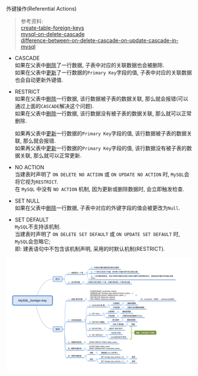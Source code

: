 外键操作(Referential Actions)
> 参考资料:   
> [create-table-foreign-keys](https://dev.mysql.com/doc/refman/8.0/en/create-table-foreign-keys.html)   
> [mysql-on-delete-cascade](https://www.mysqltutorial.org/mysql-on-delete-cascade/)   
> [difference-between-on-delete-cascade-on-update-cascade-in-mysql](https://dba.stackexchange.com/questions/74627/difference-between-on-delete-cascade-on-update-cascade-in-mysql)

- CASCADE  
  如果在父表中[删除](tests/foreign_keys/on_delete_cascade.sql)了一行数据, 子表中对应的关联数据也会被删除.   
  如果在父表中[更新](tests/foreign_keys/on_update_cascade.sql)了一行数据的`Primary Key`字段的值, 子表中对应的关联数据也会自动更新外键值.

- RESTRICT  
  如果在父表中[删除](tests/foreign_keys/on_delete_restrict.sql)一行数据, 该行数据被子表的数据关联, 那么就会报错(可以通过上面的`CASCADE`解决这个问题).   
  如果在父表中[删除](tests/foreign_keys/on_delete_restrict.sql)一行数据, 该行数据没有被子表的数据关联, 那么就可以正常删除.   
  
  如果再父表中[更新](tests/foreign_keys/on_update_restrict.sql)一行数据的`Primary Key`字段的值, 该行数据被子表的数据关联, 那么就会报错.   
  如果再父表中[更新](tests/foreign_keys/on_update_restrict.sql)一行数据的`Primary Key`字段的值, 该行数据没有被子表的数据关联, 那么就可以正常更新.   

- NO ACTION    
  当建表时声明了 `ON DELETE NO ACTION` 或 `ON UPDATE NO ACTION` 时, `MySQL`会将它视为`RESTRICT`.  
  在 `MySQL` 中没有 `NO ACTION` 机制, 因为更新或删除数据时, 会立即触发检查.    

- SET NULL   
  如果在父表中[删除](tests/foreign_keys/on_delete_set_null.sql)一行数据, 子表中对应的外键字段的值会被更改为`Null`.

- SET DEFAULT   
  `MySQL`不支持该机制.  
  当建表时声明了 `ON DELETE SET DEFAULT` 或 `ON UPDATE SET DEFAULT` 时, `MySQL`会忽略它;     
  即: 建表语句中不包含该机制声明, 采用的时默认机制(RESTRICT).   

![img.png](foreign_key.png)
